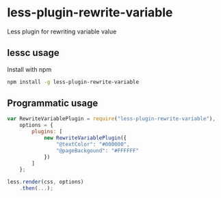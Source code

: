 less-plugin-rewrite-variable
==========================

Less plugin for rewriting variable value

lessc usage
-----------

Install with npm

```bash
npm install -g less-plugin-rewrite-variable
```

Programmatic usage
------------------

```js
var RewriteVariablePlugin = require("less-plugin-rewrite-variable"),
    options = {
        plugins: [
            new RewriteVariablePlugin({
                "@textColor": "#000000",
                "@pageBackgound": "#FFFFFF"
            })
        ]
    };

less.render(css, options)
    .then(...);
```
